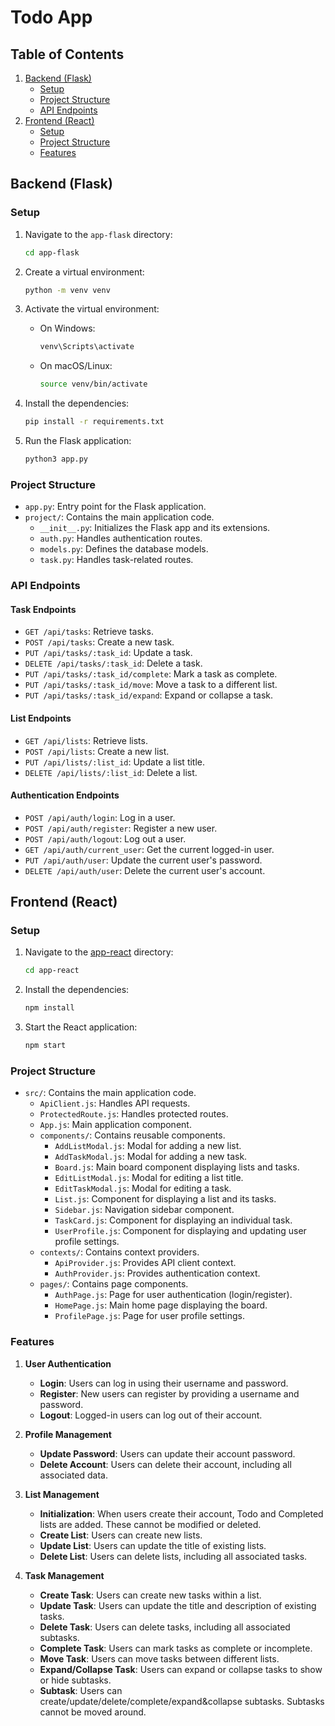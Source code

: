 # Todo App

## Table of Contents
1. [Backend (Flask)](#backend-flask)
   - [Setup](#setup)
   - [Project Structure](#project-structure)
   - [API Endpoints](#api-endpoints)
2. [Frontend (React)](#frontend-react)
   - [Setup](#setup-1)
   - [Project Structure](#project-structure-1)
   - [Features](#features)

## Backend (Flask)

### Setup

1. Navigate to the `app-flask` directory:
    ```sh
    cd app-flask
    ```

2. Create a virtual environment:
    ```sh
    python -m venv venv
    ```

3. Activate the virtual environment:
    - On Windows:
        ```sh
        venv\Scripts\activate
        ```
    - On macOS/Linux:
        ```sh
        source venv/bin/activate
        ```

4. Install the dependencies:
    ```sh
    pip install -r requirements.txt
    ```

5. Run the Flask application:
    ```sh
    python3 app.py
    ```

### Project Structure

- `app.py`: Entry point for the Flask application.
- `project/`: Contains the main application code.
  - `__init__.py`: Initializes the Flask app and its extensions.
  - `auth.py`: Handles authentication routes.
  - `models.py`: Defines the database models.
  - `task.py`: Handles task-related routes.

### API Endpoints

#### Task Endpoints

- `GET /api/tasks`: Retrieve tasks.
- `POST /api/tasks`: Create a new task.
- `PUT /api/tasks/:task_id`: Update a task.
- `DELETE /api/tasks/:task_id`: Delete a task.
- `PUT /api/tasks/:task_id/complete`: Mark a task as complete.
- `PUT /api/tasks/:task_id/move`: Move a task to a different list.
- `PUT /api/tasks/:task_id/expand`: Expand or collapse a task.

#### List Endpoints

- `GET /api/lists`: Retrieve lists.
- `POST /api/lists`: Create a new list.
- `PUT /api/lists/:list_id`: Update a list title.
- `DELETE /api/lists/:list_id`: Delete a list.

#### Authentication Endpoints

- `POST /api/auth/login`: Log in a user.
- `POST /api/auth/register`: Register a new user.
- `POST /api/auth/logout`: Log out a user.
- `GET /api/auth/current_user`: Get the current logged-in user.
- `PUT /api/auth/user`: Update the current user's password.
- `DELETE /api/auth/user`: Delete the current user's account.

## Frontend (React)

### Setup

1. Navigate to the [app-react](http://_vscodecontentref_/13) directory:
    ```sh
    cd app-react
    ```

2. Install the dependencies:
    ```sh
    npm install
    ```

3. Start the React application:
    ```sh
    npm start
    ```

### Project Structure

- `src/`: Contains the main application code.
  - `ApiClient.js`: Handles API requests.
  - `ProtectedRoute.js`: Handles protected routes.
  - `App.js`: Main application component.
  - `components/`: Contains reusable components.
    - `AddListModal.js`: Modal for adding a new list.
    - `AddTaskModal.js`: Modal for adding a new task.
    - `Board.js`: Main board component displaying lists and tasks.
    - `EditListModal.js`: Modal for editing a list title.
    - `EditTaskModal.js`: Modal for editing a task.
    - `List.js`: Component for displaying a list and its tasks.
    - `Sidebar.js`: Navigation sidebar component.
    - `TaskCard.js`: Component for displaying an individual task.
    - `UserProfile.js`: Component for displaying and updating user profile settings.
  - `contexts/`: Contains context providers.
    - `ApiProvider.js`: Provides API client context.
    - `AuthProvider.js`: Provides authentication context.
  - `pages/`: Contains page components.
    - `AuthPage.js`: Page for user authentication (login/register).
    - `HomePage.js`: Main home page displaying the board.
    - `ProfilePage.js`: Page for user profile settings.

### Features

1. **User Authentication**
   - **Login**: Users can log in using their username and password.
   - **Register**: New users can register by providing a username and password.
   - **Logout**: Logged-in users can log out of their account.

2. **Profile Management**
   - **Update Password**: Users can update their account password.
   - **Delete Account**: Users can delete their account, including all associated data.

3. **List Management**
   - **Initialization**: When users create their account, Todo and Completed lists are added. These cannot be modified or deleted. 
   - **Create List**: Users can create new lists.
   - **Update List**: Users can update the title of existing lists.
   - **Delete List**: Users can delete lists, including all associated tasks.

4. **Task Management**
   - **Create Task**: Users can create new tasks within a list.
   - **Update Task**: Users can update the title and description of existing tasks.
   - **Delete Task**: Users can delete tasks, including all associated subtasks.
   - **Complete Task**: Users can mark tasks as complete or incomplete.
   - **Move Task**: Users can move tasks between different lists.
   - **Expand/Collapse Task**: Users can expand or collapse tasks to show or hide subtasks.
   - **Subtask**: Users can create/update/delete/complete/expand&collapse subtasks. Subtasks cannot be moved around.
